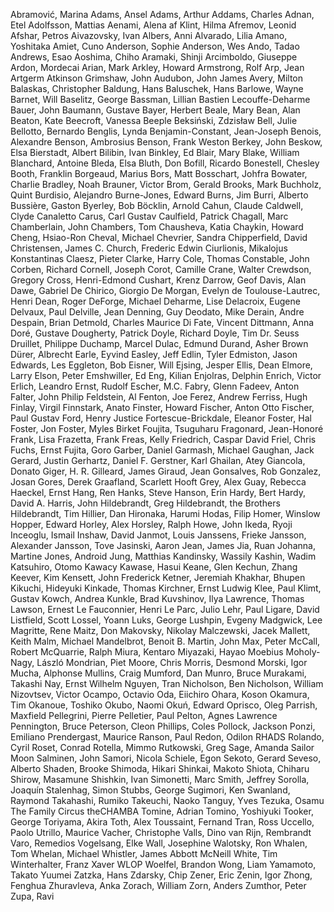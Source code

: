 Abramović, Marina
Adams, Ansel
Adams, Arthur
Addams, Charles
Adnan, Etel
Adolfsson, Mattias
Aenami, Alena
af Klint, Hilma
Afremov, Leonid
Afshar, Petros
Aivazovsky, Ivan
Albers, Anni
Alvarado, Lilia
Amano, Yoshitaka
Amiet, Cuno
Anderson, Sophie
Anderson, Wes
Ando, Tadao
Andrews, Esao
Aoshima, Chiho
Aramaki, Shinji
Arcimboldo, Giuseppe
Ardon, Mordecai
Arian, Mark
Arkley, Howard
Armstrong, Rolf
Arp, Jean
Artgerm
Atkinson Grimshaw, John
Audubon, John James
Avery, Milton
Balaskas, Christopher
Baldung, Hans
Baluschek, Hans
Barlowe, Wayne
Barnet, Will
Baselitz, George
Bassman, Lillian
Bastien Lecouffe-Deharme
Bauer, John
Baumann, Gustave
Bayer, Herbert
Beale, Mary
Bean, Alan
Beaton, Kate
Beecroft, Vanessa
Beeple
Beksiński, Zdzisław
Bell, Julie
Bellotto, Bernardo
Benglis, Lynda
Benjamin-Constant, Jean-Joseph
Benois, Alexandre
Benson, Ambrosius
Benson, Frank Weston
Berkey, John
Beskow, Elsa
Bierstadt, Albert
Bilibin, Ivan
Binkley, Ed
Blair, Mary
Blake, William
Blanchard, Antoine
Bleda, Elsa
Bluth, Don
Bofill, Ricardo
Bonestell, Chesley
Booth, Franklin
Borgeaud, Marius
Bors, Matt
Bosschart, Johfra
Bowater, Charlie
Bradley, Noah
Brauner, Victor
Brom, Gerald
Brooks, Mark
Buchholz, Quint
Burdisio, Alejandro
Burne-Jones, Edward
Burns, Jim
Burri, Alberto
Bussière, Gaston
Byerley, Bob
Böcklin, Arnold
Cahun, Claude
Caldwell, Clyde
Canaletto
Carus, Carl Gustav
Caulfield, Patrick
Chagall, Marc
Chamberlain, John
Chambers, Tom
Chausheva, Katia
Chaykin, Howard
Cheng, Hsiao-Ron
Cheval, Michael
Chevrier, Sandra
Chipperfield, David
Christensen, James C.
Church, Frederic Edwin
Ciurlionis, Mikalojus Konstantinas
Claesz, Pieter
Clarke, Harry
Cole, Thomas
Constable, John
Corben, Richard
Cornell, Joseph
Corot, Camille
Crane, Walter
Crewdson, Gregory
Cross, Henri-Edmond
Cushart, Krenz
Darrow, Geof
Davis, Alan
Dawe, Gabriel
De Chirico, Giorgio
De Morgan, Evelyn
de Toulouse-Lautrec, Henri
Dean, Roger
DeForge, Michael
Deharme, Lise
Delacroix, Eugene
Delvaux, Paul
Delville, Jean
Denning, Guy
Deodato, Mike
Derain, Andre
Despain, Brian
Detmold, Charles Maurice
Di Fate, Vincent
Dittmann, Anna
Doré, Gustave
Dougherty, Patrick
Doyle, Richard
Doyle, Tim
Dr. Seuss
Druillet, Philippe
Duchamp, Marcel
Dulac, Edmund
Durand, Asher Brown
Dürer, Albrecht
Earle, Eyvind
Easley, Jeff
Edlin, Tyler
Edmiston, Jason
Edwards, Les
Eggleton, Bob
Eisner, Will
Ejsing, Jesper
Ellis, Dean
Elmore, Larry
Elson, Peter
Emshwiller, Ed
Eng, Kilian
Enjolras, Delphin
Enrich, Victor
Erlich, Leandro
Ernst, Rudolf
Escher, M.C.
Fabry, Glenn
Fadeev, Anton
Falter, John Philip
Feldstein, Al
Fenton, Joe
Ferez, Andrew
Ferriss, Hugh
Finlay, Virgil
Finnstark, Anato
Finster, Howard
Fischer, Anton Otto
Fischer, Paul Gustav
Ford, Henry Justice
Fortescue-Brickdale, Eleanor
Foster, Hal
Foster, Jon
Foster, Myles Birket
Foujita, Tsuguharu
Fragonard, Jean-Honoré
Frank, Lisa
Frazetta, Frank
Freas, Kelly
Friedrich, Caspar David
Friel, Chris
Fuchs, Ernst
Fujita, Goro
Garber, Daniel
Garmash, Michael
Gaughan, Jack
Gerard, Justin
Gerhartz, Daniel F.
Gerstner, Karl
Ghailan, Atey
Giancola, Donato
Giger, H. R.
Gilleard, James
Giraud, Jean
Gonsalves, Rob
Gonzalez, Josan
Gores, Derek
Graafland, Scarlett Hooft
Grey, Alex
Guay, Rebecca
Haeckel, Ernst
Hang, Ren
Hanks, Steve
Hanson, Erin
Hardy, Bert
Hardy, David A.
Harris, John
Hildebrandt, Greg
Hildebrandt, the Brothers
Hildebrandt, Tim
Hillier, Dan
Hironaka, Harumi
Hodas, Filip
Homer, Winslow
Hopper, Edward
Horley, Alex
Horsley, Ralph
Howe, John
Ikeda, Ryoji
Inceoglu, Ismail
Inshaw, David
Janmot, Louis
Janssens, Frieke
Jansson, Alexander
Jansson, Tove
Jasinski, Aaron
Jean, James
Jia, Ruan
Johanna, Martine
Jones, Android
Jung, Matthias
Kandinsky, Wassily
Kashin, Wadim
Katsuhiro, Otomo
Kawacy
Kawase, Hasui
Keane, Glen
Kechun, Zhang
Keever, Kim
Kensett, John Frederick
Ketner, Jeremiah
Khakhar, Bhupen
Kikuchi, Hideyuki
Kinkade, Thomas
Kirchner, Ernst Ludwig
Klee, Paul
Klimt, Gustav
Kowch, Andrea
Kunkle, Brad
Kuvshinov, Ilya
Lawrence, Thomas
Lawson, Ernest
Le Fauconnier, Henri
Le Parc, Julio
Lehr, Paul
Ligare, David
Listfield, Scott
Lossel, Yoann
Luks, George
Lushpin, Evgeny
Madgwick, Lee
Magritte, Rene
Maitz, Don
Makovsky, Nikolay
Malczewski, Jacek
Mallett, Keith
Malm, Michael
Mandelbrot, Benoit B.
Martin, John
Max, Peter
McCall, Robert
McQuarrie, Ralph
Miura, Kentaro
Miyazaki, Hayao
Moebius
Moholy-Nagy, László
Mondrian, Piet
Moore, Chris
Morris, Desmond
Morski, Igor
Mucha, Alphonse
Mullins, Craig
Mumford, Dan
Munro, Bruce
Murakami, Takashi
Nay, Ernst Wilhelm
Nguyen, Tran
Nicholson, Ben
Nicholson, William
Nizovtsev, Victor
Ocampo, Octavio
Oda, Eiichiro
Ohara, Koson
Okamura, Tim
Okanoue, Toshiko
Okubo, Naomi
Okuń, Edward
Oprisco, Oleg
Parrish, Maxfield
Pellegrini, Pierre
Pelletier, Paul
Pelton, Agnes Lawrence
Pennington, Bruce
Peterson, Cleon
Phillips, Coles
Pollock, Jackson
Ponzi, Emiliano
Prendergast, Maurice
Ranson, Paul
Redon, Odilon
RHADS
Rolando, Cyril
Roset, Conrad
Rotella, Mimmo
Rutkowski, Greg
Sage, Amanda
Sailor Moon
Salminen, John
Samori, Nicola
Schiele, Egon
Sekoto, Gerard
Seveso, Alberto
Shaden, Brooke
Shimoda, Hikari
Shinkai, Makoto
Shiota, Chiharu
Shirow, Masamune
Shishkin, Ivan
Simonetti, Marc
Smith, Jeffrey
Sorolla, Joaquín
Stalenhag, Simon
Stubbs, George
Sugimori, Ken
Swanland, Raymond
Takahashi, Rumiko
Takeuchi, Naoko
Tanguy, Yves
Tezuka, Osamu
The Family Circus
theCHAMBA
Tomine, Adrian
Tomino, Yoshiyuki
Tooker, George
Toriyama, Akira
Toth, Alex
Toussaint, Fernand
Tran, Ross
Uccello, Paolo
Utrillo, Maurice
Vacher, Christophe
Valls, Dino
van Rijn, Rembrandt
Varo, Remedios
Vogelsang, Elke
Wall, Josephine
Walotsky, Ron
Whalen, Tom
Whelan, Michael
Whistler, James Abbott McNeill
White, Tim
Winterhalter, Franz Xaver
WLOP
Woelfel, Brandon
Wong, Liam
Yamamoto, Takato
Yuumei
Zatzka, Hans
Zdarsky, Chip
Zener, Eric
Zenin, Igor
Zhong, Fenghua
Zhuravleva, Anka
Zorach, William
Zorn, Anders
Zumthor, Peter
Zupa, Ravi

